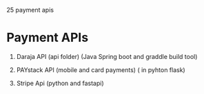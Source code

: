 25 payment apis
# Payment APIs

1. Daraja  API  (api folder) (Java Spring boot and graddle build tool)

2. PAYstack API  (mobile and card payments) ( in pyhton flask)

3. Stripe Api (python and fastapi)
